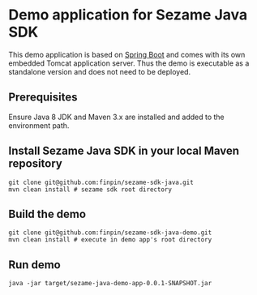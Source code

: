 # Demo application for Sezame Java SDK

This demo application is based on [Spring Boot](http://projects.spring.io/spring-boot/) and comes with its own embedded Tomcat application server. Thus the demo is executable as a standalone version and does not need to be deployed.

## Prerequisites

Ensure Java 8 JDK and Maven 3.x are installed and added to the environment path.

## Install Sezame Java SDK in your local Maven repository

    git clone git@github.com:finpin/sezame-sdk-java.git
    mvn clean install # sezame sdk root directory

## Build the demo

    git clone git@github.com:finpin/sezame-sdk-java-demo.git
    mvn clean install # execute in demo app's root directory

## Run demo

    java -jar target/sezame-java-demo-app-0.0.1-SNAPSHOT.jar
